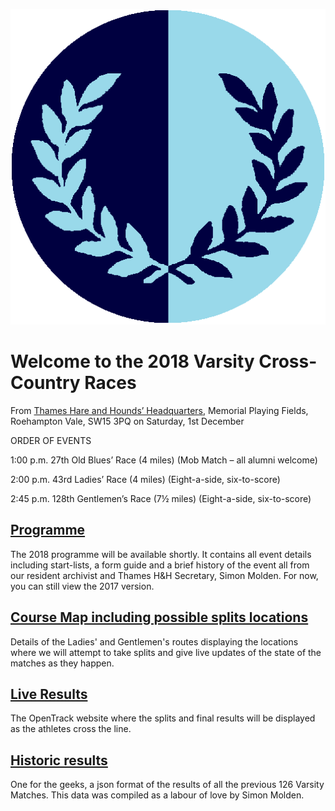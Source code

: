 ![OXCAM](VMLogo-Circle-20Nov18.png)

# Welcome to the 2018 Varsity Cross-Country Races

From [Thames Hare and Hounds’ Headquarters](https://www.google.co.uk/maps/place/Richard+Evans+Memorial+Playing+Fields,+Roehampton+Vale,+Wimbledon,+London+SW15+3PQ/@51.436469,-0.2617758,2165m/data=!3m1!1e3!4m5!3m4!1s0x48760ec95afaa43f:0xfc203bb538bd992a!8m2!3d51.436469!4d-0.2530211),
Memorial Playing Fields, Roehampton Vale, SW15 3PQ
on Saturday, 1st December


ORDER OF EVENTS

1:00 p.m. 27th Old Blues’ Race (4 miles)
(Mob Match – all alumni welcome)

2:00 p.m. 43rd Ladies’ Race (4 miles)
(Eight-a-side, six-to-score)

2:45 p.m. 128th Gentlemen’s Race (7½ miles)
(Eight-a-side, six-to-score)

## [Programme](/2017-VMProgramme-02Dec17.pdf)

The 2018 programme will be available shortly. It contains all event details including start-lists, a form guide and a brief history of the event all from our resident archivist and Thames H&H Secretary, Simon Molden. For now, you can still view the 2017 version.

## [Course Map including possible splits locations](/VMcourse_splits.png)

Details of the Ladies' and Gentlemen's routes displaying the locations where we will attempt to take splits and give live updates of the state of the matches as they happen.

## [Live Results](https://data.opentrack.run/x/2017/GBR/varsityxc/event/)

The OpenTrack website where the splits and final results will be displayed as the athletes cross the line.

## [Historic results](/xcvm_results.json)

One for the geeks, a json format of the results of all the previous 126 Varsity Matches. This data was compiled as a labour of love by Simon Molden.



